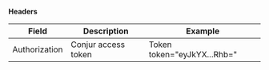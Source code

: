 **Headers**

| Field         | Description         | Example                     |
|---------------|---------------------|-----------------------------|
| Authorization | Conjur access token | Token token="eyJkYX...Rhb=" |
